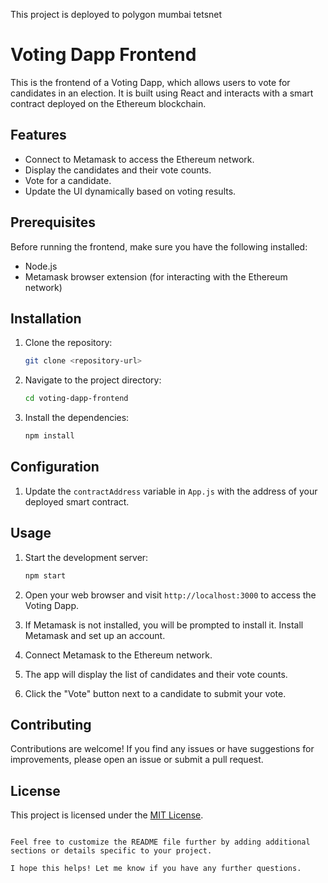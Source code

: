 This project is deployed to polygon mumbai tetsnet
# Voting Dapp Frontend

This is the frontend of a Voting Dapp, which allows users to vote for candidates in an election. It is built using React and interacts with a smart contract deployed on the Ethereum blockchain.

## Features

- Connect to Metamask to access the Ethereum network.
- Display the candidates and their vote counts.
- Vote for a candidate.
- Update the UI dynamically based on voting results.

## Prerequisites

Before running the frontend, make sure you have the following installed:

- Node.js
- Metamask browser extension (for interacting with the Ethereum network)

## Installation

1. Clone the repository:

   ```bash
   git clone <repository-url>
   ```

2. Navigate to the project directory:

   ```bash
   cd voting-dapp-frontend
   ```

3. Install the dependencies:

   ```bash
   npm install
   ```

## Configuration

1. Update the `contractAddress` variable in `App.js` with the address of your deployed smart contract.

## Usage

1. Start the development server:

   ```bash
   npm start
   ```

2. Open your web browser and visit `http://localhost:3000` to access the Voting Dapp.

3. If Metamask is not installed, you will be prompted to install it. Install Metamask and set up an account.

4. Connect Metamask to the Ethereum network.

5. The app will display the list of candidates and their vote counts.

6. Click the "Vote" button next to a candidate to submit your vote.

## Contributing

Contributions are welcome! If you find any issues or have suggestions for improvements, please open an issue or submit a pull request.

## License

This project is licensed under the [MIT License](LICENSE).

```

Feel free to customize the README file further by adding additional sections or details specific to your project.

I hope this helps! Let me know if you have any further questions.
